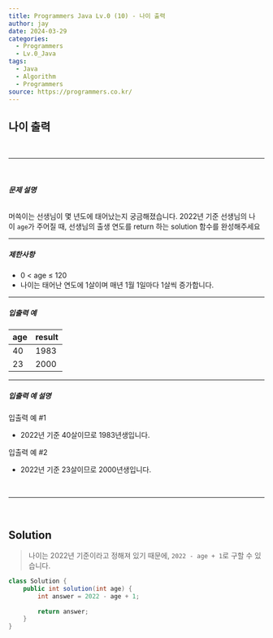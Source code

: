 ```yaml
---
title: Programmers Java Lv.0 (10) - 나이 출력
author: jay
date: 2024-03-29
categories:
  - Programmers
  - Lv.0_Java
tags:
  - Java
  - Algorithm
  - Programmers
source: https://programmers.co.kr/
---
```

## **나이 출력**

<br />

---

<br/>

###### **문제 설명**

머쓱이는 선생님이 몇 년도에 태어났는지 궁금해졌습니다. 2022년 기준 선생님의 나이 `age`가 주어질 때, 선생님의 출생 연도를 return 하는 solution 함수를 완성해주세요

---

##### **제한사항**

- 0 < age ≤ 120
- 나이는 태어난 연도에 1살이며 매년 1월 1일마다 1살씩 증가합니다.

---

##### **입출력 예**

|age|result|
|---|---|
|40|1983|
|23|2000|

---

##### **입출력 예 설명**

입출력 예 #1

- 2022년 기준 40살이므로 1983년생입니다.

입출력 예 #2

- 2022년 기준 23살이므로 2000년생입니다.

<br />

---

<br/>


## **Solution**

> 나이는 2022년 기준이라고 정해져 있기 때문에, `2022 - age + 1`로 구할 수 있습니다.

```java
class Solution {
    public int solution(int age) {
        int answer = 2022 - age + 1;
        
        return answer;
    }
}
```